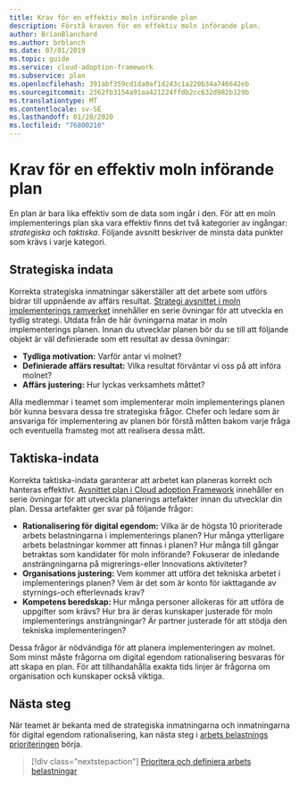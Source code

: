 ```yaml
---
title: Krav för en effektiv moln införande plan
description: Förstå kraven för en effektiv moln införande plan.
author: BrianBlanchard
ms.author: brblanch
ms.date: 07/01/2019
ms.topic: guide
ms.service: cloud-adoption-framework
ms.subservice: plan
ms.openlocfilehash: 391abf359cd1da0af1d243c1a220b34a746642eb
ms.sourcegitcommit: 2362fb3154a91aa421224ffdb2cc632d982b129b
ms.translationtype: MT
ms.contentlocale: sv-SE
ms.lasthandoff: 01/28/2020
ms.locfileid: "76800210"
---
```

# <a name="prerequisites-for-an-effective-cloud-adoption-plan"></a>Krav för en effektiv moln införande plan

En plan är bara lika effektiv som de data som ingår i den. För att en moln implementerings plan ska vara effektiv finns det två kategorier av ingångar: *strategiska* och *taktiska*. Följande avsnitt beskriver de minsta data punkter som krävs i varje kategori.

## <a name="strategic-inputs"></a>Strategiska indata

Korrekta strategiska inmatningar säkerställer att det arbete som utförs bidrar till uppnående av affärs resultat. [Strategi avsnittet i moln implementerings ramverket](../strategy/index.md) innehåller en serie övningar för att utveckla en tydlig strategi. Utdata från de här övningarna matar in moln implementerings planen. Innan du utvecklar planen bör du se till att följande objekt är väl definierade som ett resultat av dessa övningar:

- **Tydliga motivation:** Varför antar vi molnet?
- **Definierade affärs resultat:** Vilka resultat förväntar vi oss på att införa molnet?
- **Affärs justering:** Hur lyckas verksamhets måttet?

Alla medlemmar i teamet som implementerar moln implementerings planen bör kunna besvara dessa tre strategiska frågor. Chefer och ledare som är ansvariga för implementering av planen bör förstå måtten bakom varje fråga och eventuella framsteg mot att realisera dessa mått.

## <a name="tactical-inputs"></a>Taktiska-indata

Korrekta taktiska-indata garanterar att arbetet kan planeras korrekt och hanteras effektivt. [Avsnittet plan i Cloud adoption Framework](./index.md) innehåller en serie övningar för att utveckla planerings artefakter innan du utvecklar din plan. Dessa artefakter ger svar på följande frågor:

- **Rationalisering för digital egendom:** Vilka är de högsta 10 prioriterade arbets belastningarna i implementerings planen? Hur många ytterligare arbets belastningar kommer att finnas i planen? Hur många till gångar betraktas som kandidater för moln införande? Fokuserar de inledande ansträngningarna på migrerings-eller Innovations aktiviteter?
- **Organisations justering:** Vem kommer att utföra det tekniska arbetet i implementerings planen? Vem är det som är konto för iakttagande av styrnings-och efterlevnads krav?
- **Kompetens beredskap:** Hur många personer allokeras för att utföra de uppgifter som krävs? Hur bra är deras kunskaper justerade för moln implementerings ansträngningar? Är partner justerade för att stödja den tekniska implementeringen?

Dessa frågor är nödvändiga för att planera implementeringen av molnet. Som minst måste frågorna om digital egendom rationalisering besvaras för att skapa en plan. För att tillhandahålla exakta tids linjer är frågorna om organisation och kunskaper också viktiga.

## <a name="next-steps"></a>Nästa steg

När teamet är bekanta med de strategiska inmatningarna och inmatningarna för digital egendom rationalisering, kan nästa steg i [arbets belastnings prioriteringen](./workloads.md) börja.

> [!div class="nextstepaction"]
> [Prioritera och definiera arbets belastningar](./workloads.md)
